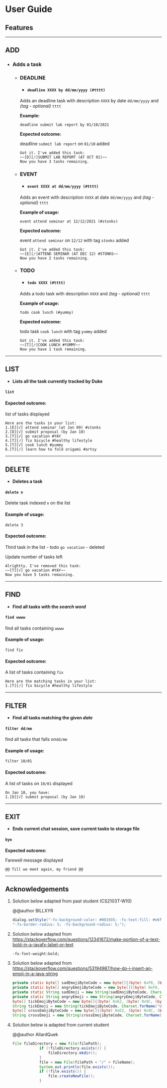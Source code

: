 # User Guide

## Features

------------------------------------------------------  

## ADD

* ### **Adds a task**

   - ### DEADLINE

        * #### `deadline XXXX by dd/mm/yyyy (#tttt)` 
    
        Adds an deadline task with description `XXXX` by date `dd/mm/yyyy` and _(tag - optional)_ `tttt`

        **Example:**
        
        `deadline submit lab report by 01/10/2021`
   
        **Expected outcome:**
        
        deadline `submit lab report` on `01/10` added

        ```
        Got it. I've added this task:
        ~~[D][𐤕]SUBMIT LAB REPORT (AT OCT 01)~~
        Now you have 3 tasks remaining.
        ```

   - ### EVENT

        * #### `event XXXX at dd/mm/yyyy (#tttt)` 

        Adds an event with description `XXXX` at date `dd/mm/yyyy` and _(tag - optional)_ `tttt`

        **Example of usage:**

        `event attend seminar at 12/12/2021 (#stonks)`

        **Expected outcome:**

        event `attend seminar` on `12/12` with tag `stonks` added

        ```
        Got it. I've added this task:
        ~~[E][𐤕]ATTEND SEMINAR (AT DEC 12) #STONKS~~
        Now you have 2 tasks remaining.
        ```
     
   - ### TODO
       
      * #### `todo XXXX (#tttt)`
      
      Adds a todo task with description `XXXX` and _(tag - optional)_ `tttt`

      **Example of usage:**

      `todo cook lunch (#yummy)`

      **Expected outcome:**

      todo task `cook lunch` with tag `yummy` added

       ```
       Got it. I've added this task:
       ~~[T][𐤕]COOK LUNCH #YUMMY~~ 
       Now you have 1 task remaining.
       ```
       
------------------------------------------------------  

## LIST

* **Lists all the task currently tracked by Duke**

#### `list`

#### Expected outcome:

list of tasks displayed

```
Here are the tasks in your list:
1.[E][√] attend seminar (at Jan 09) #stonks
2.[D][√] submit proposal (by Jan 10)
3.[T][√] go vacation #YAY
4.[T][𐤕] fix bicycle #healthy lifestyle
5.[T][√] cook lunch #yummy
6.[T][𐤕] learn how to fold origami #artsy
```

------------------------------------------------------  

## DELETE

* **Deletes a task**

#### `delete n` 

Delete task indexed `n` on the list

#### Example of usage:

`delete 3`

#### Expected outcome:

Third task  in the list - todo `go vacation` - deleted

Update number of tasks left

```
Alrightty. I've removed this task:
~~[T][√] go vacation #YAY~~
Now you have 5 tasks remaining.
```

------------------------------------------------------  

## FIND

* **Find all tasks with the _search word_**

#### `find wwww` 

find all tasks containing `wwww`

#### Example of usage:

`find fix`

#### Expected outcome:

A list of tasks containing `fix`

```
Here are the matching tasks in your list:
1.[T][𐤕] fix bicycle #healthy lifestyle
```

------------------------------------------------------  

## FILTER

* **Find all tasks matching the given _date_**

#### `filter dd/mm` 

find all tasks that falls on`dd/mm`

#### Example of usage:

`filter 10/01`

#### Expected outcome:

A list of tasks on `10/01` displayed

```
On Jan 10, you have:
1.[D][√] submit proposal (by Jan 10)
```

------------------------------------------------------  

## EXIT

* **Ends current chat session, save current tasks to storage file**

#### `bye` 

**Expected outcome:**

Farewell message displayed

```
@@ Till we meet again, my friend @@
```

____________________________________________________________

## Acknowledgements

1. Solution below adapted from past student (CS2103T-W10)

    @@author BILLXYR
    
   ```java
   dialog.setStyle("-fx-background-color: #001935; -fx-text-fill: #e6fbff; -fx-label-padding:5;"+ 
   "-fx-border-radius: 5; -fx-background-radius: 5;");
   ```
2. Solution below adapted from https://stackoverflow.com/questions/12341672/make-portion-of-a-text-bold-in-a-javafx-label-or-text

   ```javafx
   -fx-font-weight:bold;
   ```

3. Solution below adapted from https://stackoverflow.com/questions/53194987/how-do-i-insert-an-emoji-in-a-java-string

    ```java
    private static byte[] sadEmojiByteCode = new byte[]{(byte) 0xF0, (byte) 0x9F, (byte) 0x98, (byte) 0x9E};
    private static byte[] angryEmojiByteCode = new byte[]{(byte) 0xF0, (byte) 0x9F, (byte) 0x98, (byte) 0xA0};
    private static String sadEmoji = new String(sadEmojiByteCode, Charset.forName("UTF-8"));
    private static String angryEmoji = new String(angryEmojiByteCode, Charset.forName("UTF-8"));
    byte[] tickEmojiByteCode = new byte[]{(byte) 0xE2, (byte) 0x9C, (byte) 0x94};
    String tickEmoji = new String(tickEmojiByteCode, Charset.forName("UTF-8"));
    byte[] crossEmojiByteCode = new byte[]{(byte) 0xE2, (byte) 0x9C, (byte) 0x96};
    String crossEmoji = new String(crossEmojiByteCode, Charset.forName("UTF-8"));
    ```

4. Solution below is adapted from current student

    @@author AllardQuek
    
    ```java
    File fileDirectory = new File(filePath);
                if (!fileDirectory.exists()) {
                    fileDirectory.mkdir();
                }
                file = new File(filePath + "/" + fileName);
                System.out.println(file.exists());
                if (!file.exists()) {
                    file.createNewFile();
                }
    ```
